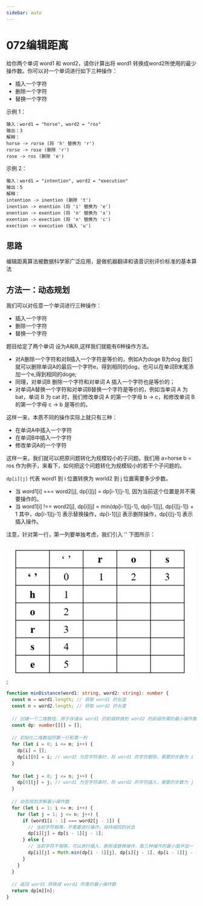 ```yaml
---
sidebar: auto
---
```


# 072编辑距离

给你两个单词 word1 和 word2，请你计算出将 word1 转换成word2所使用的最少操作数。你可以对一个单词进行如下三种操作：
- 插入一个字符
- 删除一个字符
- 替换一个字符

示例 1：
```
输入：word1 = "horse", word2 = "ros"
输出：3
解释：
horse -> rorse (将 'h' 替换为 'r')
rorse -> rose (删除 'r')
rose -> ros (删除 'e')
```

示例 2：
```
输入：word1 = "intention", word2 = "execution"
输出：5
解释：
intention -> inention (删除 't')
inention -> enention (将 'i' 替换为 'e')
enention -> exention (将 'n' 替换为 'x')
exention -> exection (将 'n' 替换为 'c')
exection -> execution (插入 'u')
```

## 思路
编辑距离算法被数据科学家广泛应用，是做机器翻译和语音识别评价标准的基本算法

## 方法一：动态规划

我们可以对任意一个单词进行三种操作：
- 插入一个字符
- 删除一个字符
- 替换一个字符

题目给定了两个单词 设为A和B,这样我们就能有6种操作方法。
- 对A删除一个字符和对B插入一个字符是等价的，例如A为doge B为dog 我们就可以删除单词A的最后一个字符e，得到相同的dog，也可以在单词B末尾添加一个e,得到相同的doge;
- 同理，对单词B 删除一个字符和对单词 A 插入一个字符也是等价的；
- 对单词A替换一个字符和对单词B替换一个字符是等价的，例如当单词 A 为 bat，单词 B 为 cat 时，我们修改单词 A 的第一个字母 b -> c，和修改单词 B 的第一个字母 c -> b 是等价的。

这样一来，本质不同的操作实际上就只有三种：
- 在单词A中插入一个字符
- 在单词B中插入一个字符
- 修改单词A的一个字符

这样一来，我们就可以把原问题转化为规模较小的子问题。我们用 a=horse b = ros 作为例子，来看下，如何把这个问题转化为规模较小的若干个子问题的。

`dp[i][j]` 代表 word1 到 i 位置转换为 world2 到 j 位置需要多少步数。

- 当 word1[i] === word2[j], dp[i][j] = dp[i-1][j-1], 因为当前这个位置是并不需要操作的。
- 当 word1[i] !== word2[j], dp[i][j] = min(dp[i-1][j-1], dp[i-1][j], dp[i][j-1]) + 1 其中，dp[i-1][j-1] 表示替换操作，dp[i-1][j] 表示删除操作，dp[i][j-1] 表示插入操作。

注意，针对第一行，第一列要单独考虑，我们引入 '' 下图所示：

![编辑距离](../../images/leetcode/72/01.jpg);

```typescript
function minDistance(word1: string, word2: string): number {
  const m = word1.length; // 获取 word1 的长度
  const n = word2.length; // 获取 word2 的长度

  // 创建一个二维数组，用于存储从 word1 的前缀转换到 word2 的前缀所需的最小操作数
  const dp: number[][] = [];

  // 初始化二维数组的第一行和第一列
  for (let i = 0; i <= m; i++) {
    dp[i] = [];
    dp[i][0] = i; // word2 为空字符串时，将 word1 的字符删除，需要的步数为 i
  }

  for (let j = 0; j <= n; j++) {
    dp[0][j] = j; // word1 为空字符串时，将 word2 的字符插入，需要的步数为 j
  }

  // 动态规划求解最小操作数
  for (let i = 1; i <= m; i++) {
    for (let j = 1; j <= n; j++) {
      if (word1[i - 1] === word2[j - 1]) {
        // 当前字符相等，不需要进行操作，保持相同的状态
        dp[i][j] = dp[i - 1][j - 1];
      } else {
        // 当前字符不相等，可以进行插入、删除或替换操作，取三种操作的最小值并加一
        dp[i][j] = Math.min(dp[i - 1][j], dp[i][j - 1], dp[i - 1][j - 1]) + 1;
      }
    }
  }

  // 返回 word1 转换成 word2 所需的最小操作数
  return dp[m][n];
}
```

